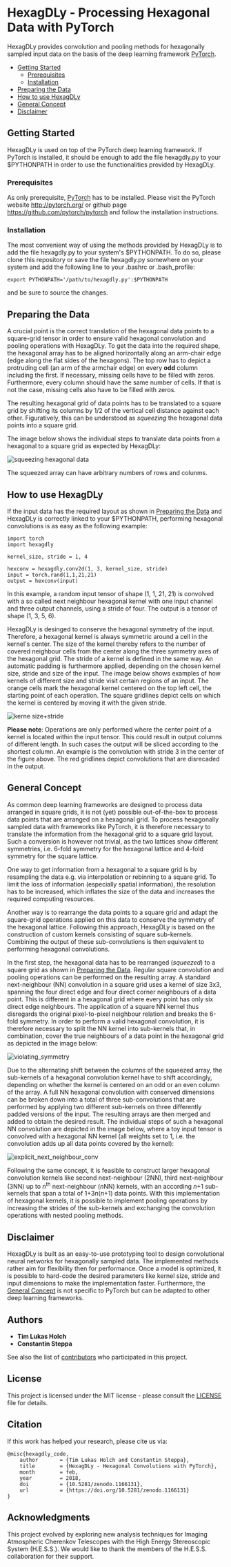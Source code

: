 # HexagDLy - Processing Hexagonal Data with PyTorch

HexagDLy provides convolution and pooling methods for hexagonally sampled input data on the basis of the deep learning framework [PyTorch](https://github.com/pytorch/pytorch).

- [Getting Started](#getting-started)
   - [Prerequisites](#prerequisites)
   - [Installation](#installation)
- [Preparing the Data](#preparing-the-data)
- [How to use HexagDLy](#how-to-use-hexagdly)
- [General Concept](#general-concept)
- [Disclaimer](#disclaimer)


## Getting Started

HexagDLy is used on top of the PyTorch deep learning framework. If PyTorch is installed, it should be enough to add the file hexagdly.py to your $PYTHONPATH in order to use the functionalities provided by HexagDLy.

### Prerequisites

As only prerequisite, [PyTorch](https://github.com/pytorch/pytorch) has to be installed. Please visit the PyTorch website http://pytorch.org/ or github page https://github.com/pytorch/pytorch and follow the installation instructions.


### Installation

The most convenient way of using the methods provided by HexagDLy is to add the file hexagdly.py to your system's $PYTHONPATH. To do so, please clone this repository or save the file hexagdly.py somewhere on your system and add the following line to your .bashrc or .bash_profile:

```
export PYTHONPATH='/path/to/hexagdly.py':$PYTHONPATH
```

and be sure to source the changes.


## Preparing the Data

A crucial point is the correct translation of the hexagonal data points to a square-grid tensor in order to ensure valid hexagonal convolution and pooling operations with HexagDLy. To get the data into the required shape, the hexagonal array has to be aligned horizontally along an arm-chair edge (edge along the flat sides of the hexagons). The top row has to depict a protruding cell (an arm of the armchair edge) on every **odd** column including the first. 
If necessary, missing cells have to be filled with zeros.
Furthermore, every column should have the same number of cells. If that is not the case, missing cells also have to be filled with zeros.

The resulting hexagonal grid of data points has to be translated to a square grid by shifting its columns by 1/2 of the vertical cell distance against each other. Figuratively, this can be understood as *squeezing* the hexagonal data points into a square grid.

The image below shows the individual steps to translate data points from a hexagonal to a square grid as expected by HexagDLy:

![squeezing hexagonal data](figures/squeezing_hex_data.png "Individual steps to squeeze the data into the required shape.")

The squeezed array can have arbitrary numbers of rows and colunms.


## How to use HexagDLy

If the input data has the required layout as shown in [Preparing the Data](#preparing-the-data) and HexagDLy is correctly linked to your $PYTHONPATH, performing hexagonal convolutions is as easy as the following example:

```
import torch
import hexagdly

kernel_size, stride = 1, 4

hexconv = hexagdly.conv2d(1, 3, kernel_size, stride)
input = torch.rand(1,1,21,21)
output = hexconv(input)
```

In this example, a random input tensor of shape (1, 1, 21, 21) is convolved with a so called next neighbour hexagonal kernel with one input channel and three output channels, using a stride of four. The output is a tensor of shape (1, 3, 5, 6). 

HexagDLy is desinged to conserve the hexagonal symmetry of the input. Therefore, a hexagonal kernel is always symmetric around a cell in the kernel's center. The size of the kernel thereby refers to the number of covered neighbour cells from the center along the three symmetry axes of the hexagonal grid.
The stride of a kernel is defined in the same way. 
An automatic padding is furthermore applied, depending on the chosen kernel size, stride and size of the input. 
The image below shows examples of how kernels of different size and stride visit certain regions of an input. The orange cells mark the hexagonal kernel centered on the top left cell, the starting point of each operation. The square gridlines depict cells on which the kernel is centered by moving it with the given stride.

![kerne size+stride](figures/kernel_size+stride.png "Examples of different kernels of different size and strides.")

**Please note**: Operations are only performed where the center point of a kernel is located within the input tensor. This could result in output columns of different length. In such cases the output will be sliced according to the shortest column. An example is the convolution with stride 3 in the center of the figure above. The red gridlines depict convolutions that are disrecaded in the output.



## General Concept 

As common deep learning frameworks are designed to process data arranged in square grids, it is not (yet) possible out-of-the-box to process data points that are arranged on a hexagonal grid.
To process hexagonally sampled data with frameworks like PyTorch, it is therefore necessary to translate the information from the hexagonal grid to a square grid layout.
Such a conversion is however not trivial, as the two lattices show different symmetries, i.e. 6-fold symmetry for the hexagonal lattice and 4-fold symmetry for the square lattice.

One way to get information from a hexagonal to a square grid is by resampling the data e.g. via interpolation or rebinning to a square grid. To limit the loss of information (especially spatial information), the resolution has to be increased, which inflates the size of the data and increases the required computing resources.

Another way is to rearrange the data points to a square grid and adapt the square-grid operations applied on this data to conserve the symmetry of the hexagonal lattice. 
Following this approach, HexagDLy is based on the construction of custom kernels consisting of square sub-kernels.
Combining the output of these sub-convolutions is then equivalent to performing hexagonal convolutions.

In the first step, the hexagonal data has to be rearranged (*squeezed*) to a square grid as shown in [Preparing the Data](#preparing-the-data). Regular square convolution and pooling operations can be performed on the resulting array.
A standard next-neighbour (NN) convolution in a square grid uses a kernel of size 3x3, spanning the four direct edge and four direct corner neighbours of a data point. This is different in a hexagonal grid where every point has only six direct edge neighbours. 
The application of a square NN kernel thus disregards the original pixel-to-pixel neighbour relation and breaks the 6-fold symmetry. In order to perform a valid hexagonal convolution, it is therefore necessary to split the NN kernel into sub-kernels that, in combination, cover the true neighbours of a data point in the hexagonal grid as depicted in the image below:

![violating_symmetry](figures/violating_symmetry.png "Squeezing hexagonal data in a square grid and applying square convolution kernels disregards the symmetry of the hexagonal lattice. A valid hexagonal convolution can be performed by combining custom sub-kernels.")

Due to the alternating shift between the columns of the squeezed array, the sub-kernels of a hexagonal convolution kernel have to shift accordingly, depending on whether the kernel is centered on an odd or an even column of the array. 
A full NN hexagonal convolution with conserved dimensions can be broken down into a total of three sub-convolutions that are performed by applying two different sub-kernels on three differently padded versions of the input. The resulting arrays are then merged and added to obtain the desired result.
The individual steps of such a hexagonal NN convolution are depicted in the image below, where a toy input tensor is convolved with a hexagonal NN kernel (all weights set to 1, i.e. the convolution adds up all data points covered by the kernel):

![explicit_next_neighbour_conv](figures/explicit_next_neighbour_conv.png "Schematic description of the individual sub-onvolutions  and combination of the individual outputs to perform a full hexagonal NN convolution as provided by HexagDLy.")

Following the same concept, it is feasible to construct larger hexagonal convolution kernels like second next-neighbour (2NN), third next-neighbour (3NN) up to *n*<sup>th</sup> next-neighbour (*n*NN) kernels, with an according *n*+1 sub-kernels that span a total of 1+3*n*(*n*+1) data points.
With this implementation of hexagonal kernels, it is possible to implement pooling operations by increasing the strides of the sub-kernels and exchanging the convolution operations with nested pooling methods.


## Disclaimer

HexagDLy is built as an easy-to-use prototyping tool to design convolutional neural networks for hexagonally sampled data. The implemented methods rather aim for flexibility then for performance.
Once a model is optimized, it is possible to hard-code the desired parameters like kernel size, stride and input dimensions to make the implementation faster.
Furthermore, the [General Concept](#general-concept) is not specific to PyTorch but can be adapted to other deep learning frameworks.


## Authors

* **Tim Lukas Holch**
* **Constantin Steppa**

See also the list of [contributors](https://github.com/ai4iacts/hexagdly/contributors) who participated in this project.


## License

This project is licensed under the MIT license - please consult the [LICENSE](LICENSE) file for details.


## Citation

If this work has helped your research, please cite us via:

```
@misc{hexagdly_code,
    author       = {Tim Lukas Holch and Constantin Steppa},
    title        = {HexagDLy - Hexagonal Convolutions with PyTorch},
    month        = feb,
    year         = 2018,
    doi          = {10.5281/zenodo.1166131},
    url          = {https://doi.org/10.5281/zenodo.1166131}
}
```

## Acknowledgments

This project evolved by exploring new analysis techniques for Imaging Atmospheric Cherenkov Telescopes with the High Energy Stereoscopic System (H.E.S.S.). We would like to thank the members of the H.E.S.S. collaboration for their support.


